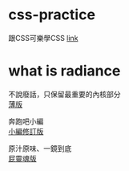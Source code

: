 # css-practice
跟CSS可樂學CSS [link](https://htmlpreview.github.io/?https://github.com/xwc2021/what-is-radiance/blob/main/learn_css_with_csscoke.html) 

# what is radiance

不說廢話，只保留最重要的內核部分  
[薄版](https://htmlpreview.github.io/?https://github.com/xwc2021/css-practice/blob/main/what_is_radiance.html)  

奔跑吧小編  
[小編修訂版](https://htmlpreview.github.io/?https://github.com/xwc2021/css-practice/blob/main/editor_version/what_is_radiance.html)  

原汁原味、一鏡到底  
[屁靈魂版](https://htmlpreview.github.io/?https://github.com/xwc2021/css-practice/blob/main/pi_version/what_is_radiance2.html)
